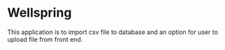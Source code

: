 # Wellspring
This application is to import csv file to database and an option for user to upload file from front end. 
